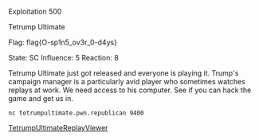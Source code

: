 Exploitation 500

Tetrump Ultimate

Flag: flag{O-sp1n5_ov3r_0-d4ys}

State: SC
Influence: 5
Reaction: 8



Tetrump Ultimate just got released and everyone is playing it. Trump's campaign manager is a particularly avid player who sometimes watches replays at work. We need access to his computer. See if you can hack the game and get us in.

`nc tetrumpultimate.pwn.republican 9400`

[TetrumpUltimateReplayViewer](https://s3.amazonaws.com/hackthevote/TetrumpUltimateReplayViewer.181c64dce52dbcc61296f2fa3e0ce6dab37da7e98d4b9eeea3ef5ec33f78c76a)
